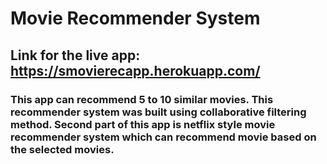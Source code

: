 # Movie Recommender System
## Link for the live app: https://smovierecapp.herokuapp.com/

### This app can recommend 5 to 10 similar movies. This recommender system was built using collaborative filtering method. Second part of this app is netflix style movie recommender system which can recommend movie based on the selected movies. 

